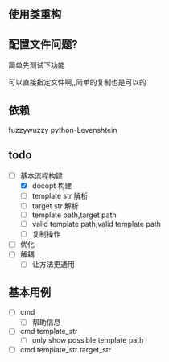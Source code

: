 ## 使用类重构

## 配置文件问题?
简单先测试下功能

可以直接指定文件啊,,简单的复制也是可以的

## 依赖
fuzzywuzzy
python-Levenshtein

## todo
- [ ] 基本流程构建
  - [x] docopt 构建
  - [ ] template str 解析
  - [ ] target str 解析
  - [ ] template path,target path
  - [ ] valid template path,valid template path
  - [ ] 复制操作
- [ ] 优化
- [ ] 解耦
  - [ ] 让方法更通用

## 基本用例
- [ ] cmd 
  - [ ] 帮助信息
- [ ] cmd template_str
  - [ ] only show possible template path
- [ ] cmd template_str target_str